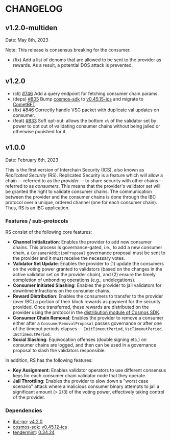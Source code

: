 # CHANGELOG

## v1.2.0-multiden

Date: May 8th, 2023

Note: This release is consensus breaking for the consumer.

- (fix) Add a list of denoms that are allowed to be sent to the provider as rewards. As a result, a potential DOS attack is prevented.  

## v1.2.0

- (cli) [#746](https://github.com/cosmos/interchain-security/pull/746) Add a query endpoint for fetching consumer chain params.
- (deps) [#805](https://github.com/cosmos/interchain-security/pull/805) Bump [cosmos-sdk](https://github.com/cosmos/cosmos-sdk) to [v0.45.15-ics](https://github.com/cosmos/cosmos-sdk/releases/tag/v0.45.15-ics) and migrate to [CometBFT](https://github.com/cometbft/cometbft).
- (fix) [#846](https://github.com/cosmos/interchain-security/pull/846) Correctly handle VSC packet with duplicate val updates on consumer.
- (feat) [#833](https://github.com/cosmos/interchain-security/pull/833) Soft opt-out: allows the bottom `x%` of the validator set by power to opt out of validating consumer chains without being jailed or otherwise punished for it.

## v1.0.0

Date: February 6th, 2023

This is the first version of Interchain Security (ICS), also known as _Replicated Security_ (RS). 
Replicated Security is a feature which will allow a chain -- referred to as the _provider_ -- to share security with other chains -- referred to as _consumers_. 
This means that the provider's validator set will be granted the right to validate consumer chains.
The communication between the provider and the consumer chains is done through the IBC protocol over a unique, ordered channel (one for each consumer chain). Thus, RS is an IBC application.

### Features / sub-protocols

RS consist of the following core features:

- **Channel Initialization**: Enables the provider to add new consumer chains. This process is governance-gated, i.e., to add a new consumer chain, a `ConsumerAdditionProposal` governance proposal must be sent to the provider and it must receive the necessary votes.
- **Validator Set Update**: Enables the provider to 
  (1) update the consumers on the voting power granted to validators (based on the changes in the active validator set on the provider chain), 
  and (2) ensure the timely completion of unbonding operations (e.g., undelegations).
- **Consumer Initiated Slashing**: Enables the provider to jail validators for downtime infractions on the consumer chains. 
- **Reward Distribution**: Enables the consumers to transfer to the provider (over IBC) a portion of their block rewards as payment for the security provided. Once transferred, these rewards are distributed on the provider using the protocol in the [distribution module of Cosmos SDK](https://docs.cosmos.network/v0.45/modules/distribution/). 
- **Consumer Chain Removal**: Enables the provider to remove a consumer either after a `ConsumerRemovalProposal` passes governance or after one of the timeout periods elapses -- `InitTimeoutPeriod`, `VscTimeoutPeriod`, `IBCTimeoutPeriod`.
- **Social Slashing**: Equivocation offenses (double signing etc.) on consumer chains are logged, and then can be used in a governance proposal to slash the validators responsible.

In addition, RS has the following features:

- **Key Assignment**: Enables validator operators to use different consensus keys for each consumer chain validator node that they operate.
- **Jail Throttling**: Enables the provider to slow down a "worst case scenario" attack where a malicious consumer binary attempts to jail a significant amount (> 2/3) of the voting power, effectively taking control of the provider.

### Dependencies

- [ibc-go](https://github.com/cosmos/ibc-go): [v4.2.0](https://github.com/cosmos/ibc-go/blob/release/v4.2.x/CHANGELOG.md)
- [cosmos-sdk](https://github.com/cosmos/cosmos-sdk): [v0.45.12-ics](https://github.com/cosmos/cosmos-sdk/tree/v0.45.13-ics)
- [tendermint](https://github.com/informalsystems/tendermint): [0.34.24](https://github.com/informalsystems/tendermint/tree/v0.34.24)
